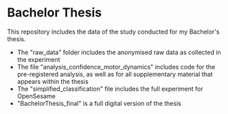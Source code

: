 # Bachelor Thesis

This repository includes the data of the study conducted for my Bachelor's thesis.

- The "raw_data" folder includes the anonymised raw data as collected in the experiment
- The file "analysis_confidence_motor_dynamics" includes code for the pre-registered analysis, 
  as well as for all supplementary material that appears within the thesis
- The "simplified_classification" file includes the full experiment for OpenSesame 
- "BachelorThesis_final" is a full digital version of the thesis
